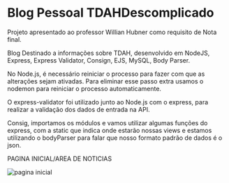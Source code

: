 # Blog Pessoal TDAHDescomplicado
Projeto apresentado ao professor Willian Hubner como requisito de Nota final.


Blog Destinado a informações sobre TDAH, desenvolvido em NodeJS, Express, 
Express Validator, Consign, EJS, MySQL, Body Parser.

No Node.js, é necessário reiniciar o processo para fazer com que as alterações sejam ativadas. 
Para eliminar esse passo extra usamos  o nodemon para reiniciar o processo automaticamente.

O express-validator foi utilizado junto ao Node.js com o express, para realizar a validação dos dados de entrada na API.

Consig, importamos os módulos e vamos utilizar algumas funções do express, com a static que indica onde estarão nossas views e estamos utilizando o bodyParser para falar que nosso formato padrão de dados é o json.


PAGINA INICIAL/AREA DE NOTICIAS

![pagina inicial](https://user-images.githubusercontent.com/102121949/175668022-321e4aae-ec0f-425c-9115-503b4a7e0aaf.png)
